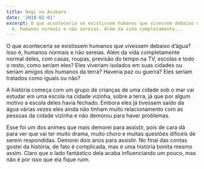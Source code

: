 ```yaml
---
title: Nagi no Asukara
date: '2018-02-01'
excerpt: O que aconteceria se existissem humanos que vivessem debaixo d’água? Isso
  é, humanos normais e não sereias. Além da vida completamente...
---
```




O que aconteceria se existissem humanos que vivessem debaixo d’água? Isso é, humanos normais e não sereias. Além da vida completamente normal deles, com casas, roupas, previsão do tempo na TV, escolas e todo o resto, como seriam eles? Eles viveriam isolados em suas cidades ou seriam amigos dos humanos da terra? Haveria paz ou guerra? Eles seriam tratados como iguais ou não?

A história começa com um grupo de crianças de uma cidade sob o mar vai estudar em uma escola na cidade vizinha, sobre a terra, já que por algum motivo a escola deles havia fechado. Embora eles já tivessem saído da água várias vezes eles ainda não tinham muito relacionamento com as pessoas da cidade vizinha e não demorou para haver problemas.

Esse foi um dos animes que mais demorei para assistir, pois de cara dá para ver que vai ter muito drama, muito choro e muitas questões difíceis de serem respondidas. Demorei dois anos para assistir. No final das contas gostei da história, de fato é complicada, mas é uma história bonita mesmo assim. Claro que o lado fantástico dela acaba influenciando um pouco, mas não é por isso que ela fique ruim.
